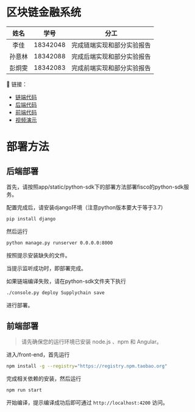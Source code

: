 # 区块链金融系统

|   姓名   |   学号   |   分工   |
| :----: | :----: | :----: |
| 李佳 | 18342048 | 完成链端实现和部分实验报告 |
| 孙意林 | 18342088 | 完成后端实现和部分实验报告 |
| 彭炯雯 | 18342083 | 完成前端实现和部分实验报告 |

🔗 链接：
- [链端代码]()
- [后端代码](https://github.com/yilin0041/blockchain-project/tree/main/app)
- [前端代码](https://github.com/yilin0041/blockchain-project/tree/main/front-end)
- [视频演示](https://github.com/yilin0041/blockchain-project/tree/main/video)


# 部署方法

## 后端部署

首先，请按照app/static/python-sdk下的部署方法部署fisco的python-sdk服务。

配置完成后，请安装django环境（注意python版本要大于等于3.7）

```bash
pip install django
```

然后运行

```bash
python manage.py runserver 0.0.0.0:8000
```

按照提示安装缺失的文件。

当提示监听成功时，即部署完成。

如果链端编译失败，请在python-sdk文件夹下执行

```bash
./console.py deploy Supplychain save 
```

进行部署。<br/>

## 前端部署

> 请先确保您的运行环境已安装 node.js 、npm 和 Angular。

进入/front-end，首先运行
```bash
npm install -g --registry="https://registry.npm.taobao.org"
```
完成相关依赖的安装，然后运行
```bash
npm run start
```
开始编译，提示编译成功后即可通过 ``http://localhost:4200`` 访问。
